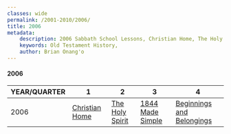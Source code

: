 ```yaml
---
classes: wide
permalink: /2001-2010/2006/
title: 2006
metadata:
    description: 2006 Sabbath School Lessons, Christian Home, The Holy Spirit, 1844 Made Simple, Beginnings and Belongings
    keywords: Old Testament History,
    author: Brian Onang'o
---
```


#### 2006

YEAR/QUARTER |   1  | 2| 3| 4
-------------|------------|---|--|---
2006   |  [Christian Home](/2001-2010/2006/quarter1) | [The Holy Spirit](/2001-2010/2006/quarter2) | [1844 Made Simple](/2001-2010/2006/quarter3) | [Beginnings and Belongings](/2001-2010/2006/quarter4) |
 
